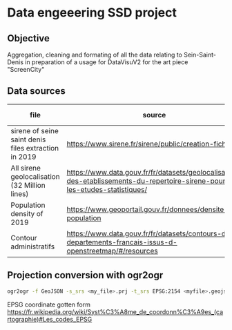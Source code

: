 # Data engeeering SSD project

## Objective

Aggregation, cleaning and formating of all the data relating to Sein-Saint-Denis in preparation of a usage for DataVisuV2 for the art piece "ScreenCity"

## Data sources

|file|source|coordinates systems
|---|---|---|
|sirene of seine saint denis files extraction in 2019 | <https://www.sirene.fr/sirene/public/creation-fichier>|
|All sirene geolocalisation (32 Million lines) | <https://www.data.gouv.fr/fr/datasets/geolocalisation-des-etablissements-du-repertoire-sirene-pour-les-etudes-statistiques/>|RGF93 Lambert 93 => WGS 84
|Population density of 2019 | <https://www.geoportail.gouv.fr/donnees/densite-de-population>|CRS3035
|Contour administratifs | <https://www.data.gouv.fr/fr/datasets/contours-des-departements-francais-issus-d-openstreetmap/#/resources>| CRS84

## Projection conversion with ogr2ogr

```bash
ogr2ogr -f GeoJSON -s_srs <my_file>.prj -t_srs EPSG:2154 <myfile>.geojson <my_file>.shp
```

EPSG coordinate gotten form <https://fr.wikipedia.org/wiki/Syst%C3%A8me_de_coordonn%C3%A9es_(cartographie)#Les_codes_EPSG>
